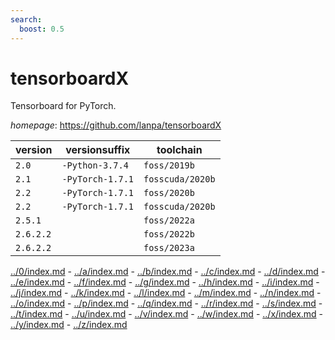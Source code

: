 ```yaml
---
search:
  boost: 0.5
---
```

# tensorboardX

Tensorboard for PyTorch.

*homepage*: <https://github.com/lanpa/tensorboardX>

version | versionsuffix | toolchain
--------|---------------|----------
``2.0`` | ``-Python-3.7.4`` | ``foss/2019b``
``2.1`` | ``-PyTorch-1.7.1`` | ``fosscuda/2020b``
``2.2`` | ``-PyTorch-1.7.1`` | ``foss/2020b``
``2.2`` | ``-PyTorch-1.7.1`` | ``fosscuda/2020b``
``2.5.1`` |  | ``foss/2022a``
``2.6.2.2`` |  | ``foss/2022b``
``2.6.2.2`` |  | ``foss/2023a``

[../0/index.md](0) - [../a/index.md](a) - [../b/index.md](b) - [../c/index.md](c) - [../d/index.md](d) - [../e/index.md](e) - [../f/index.md](f) - [../g/index.md](g) - [../h/index.md](h) - [../i/index.md](i) - [../j/index.md](j) - [../k/index.md](k) - [../l/index.md](l) - [../m/index.md](m) - [../n/index.md](n) - [../o/index.md](o) - [../p/index.md](p) - [../q/index.md](q) - [../r/index.md](r) - [../s/index.md](s) - [../t/index.md](t) - [../u/index.md](u) - [../v/index.md](v) - [../w/index.md](w) - [../x/index.md](x) - [../y/index.md](y) - [../z/index.md](z)

